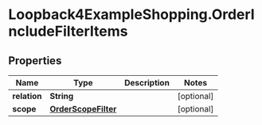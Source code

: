 # Loopback4ExampleShopping.OrderIncludeFilterItems

## Properties

Name | Type | Description | Notes
------------ | ------------- | ------------- | -------------
**relation** | **String** |  | [optional] 
**scope** | [**OrderScopeFilter**](OrderScopeFilter.md) |  | [optional] 


